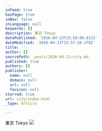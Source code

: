 ```yaml
---
inFeed: true
hasPage: true
inNav: false
inLanguage: null
keywords: []
description: 東京 Tokyo
datePublished: '2016-04-23T15:58:00.812Z'
dateModified: '2016-04-23T15:57:10.378Z'
title: ''
author: []
sourcePath: _posts/2016-04-23-city.md
published: true
authors: []
publisher:
  name: null
  domain: null
  url: null
  favicon: null
starred: true
url: city/index.html
_type: Article

---
```

東京 Tokyo
![](https://the-grid-user-content.s3-us-west-2.amazonaws.com/144dd3ea-6c26-48de-9e90-fc313c0dfea1.jpg)
